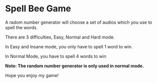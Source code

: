 # Spell Bee Game

A radom number generator will choose a set of audios which you use to spell the words.

There are 3 difficulties, Easy, Normal and Hard mode.

In Easy and Insane mode, you only have to spell 1 word to win.

In Normal Mode, you have to spell 4 words to win

**Note: The random number generator is only used in normal mode.**

Hope you enjoy my game!
